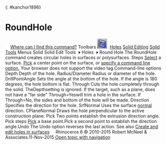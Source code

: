 ---
---

{: #kanchor1896}
# RoundHole
 [![images/transparent.gif](images/transparent.gif)Where can I find this command?](javascript:void(0);) Toolbars
![images/roundhole.png](images/roundhole.png) [Holes](holes-toolbar.html)  [Solid Editing](solid-editing-toolbar.html)  [Solid Tools](solid-tools-toolbar.html) 
Menus
Solid
Solid Edit Tools![images/menuarrow.gif](images/menuarrow.gif)
Holes![images/menuarrow.gif](images/menuarrow.gif)
Round Hole
The RoundHole command creates circular holes in surfaces or polysurfaces.
Steps
 [Select](select-objects.html) a surface. [Pick](pick-location.html) a center point on the surface, or [specify a command line option.](specifycommandlineoption.html) Your browser does not support the video tag.Command-line options
Depth
Depth of the hole.
Radius/Diameter
Radius or diameter of the hole.
DrillPointAngle
Sets the angle at the bottom of the hole. If the angle is 180 degrees, the hole bottom is flat.
Through
Cuts the hole completely through the solid. TheDepthsetting is ignored.
If the target, such as a plane, does not have a "far side" Through=Yeswill trim a hole in the surface. If Through=No, the sides and bottom of the hole will be made.
Direction
Specifies the direction for the hole.
SrfNormal
Uses the surface [normal](dir.html#normaldirection) direction.
CPlaneNormal
Draws the hole perpendicular to the active construction plane.
Pick
Two points establish the extrusion direction angle.
Pick steps
 [Pick](pick-location.html) a base point.Pick a second point to establish the direction angle.Undo
The Undo option reverses the last action.
See also
 [Create and edit holes in surfaces](sak-holes.html) 
&#160;
&#160;
Rhinoceros 6 © 2010-2015 Robert McNeel &amp; Associates.11-Nov-2015
 [Open topic with navigation](roundhole.html) 

